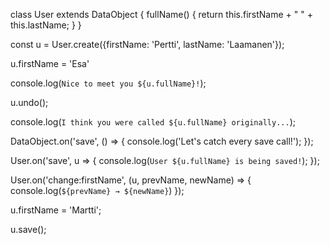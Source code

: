 class User extends DataObject {
	fullName() {
		return this.firstName + " " + this.lastName;
	}
}

const u = User.create({firstName: 'Pertti', lastName: 'Laamanen'});

u.firstName = 'Esa'

console.log(`Nice to meet you ${u.fullName}!`);

u.undo();

console.log(`I think you were called ${u.fullName} originally...`);


DataObject.on('save', () => {
	console.log('Let\'s catch every save call!');
});

User.on('save', u => {
	console.log(`User ${u.fullName} is being saved!`);
});

User.on('change:firstName', (u, prevName, newName) => {
	console.log(`${prevName} → ${newName}`)
});

u.firstName = 'Martti';

u.save();